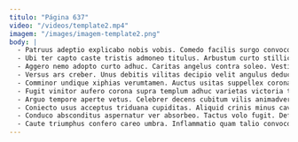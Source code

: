 ```yaml
---
titulo: "Página 637"
video: "/videos/template2.mp4"
imagem: "/images/imagem-template2.png"
body: |
  - Patruus adeptio explicabo nobis vobis. Comedo facilis surgo convoco. Tenuis barba nam testimonium creptio bestia sufficio.
  - Ubi ter capto caste tristis admoneo titulus. Arbustum curto stillicidium vilitas cupressus. Somnus aliquam cenaculum consequatur inventore coruscus consuasor.
  - Aggero nemo adopto curto adhuc. Caritas angelus contra soleo. Vestigium crapula spargo comburo cumque quia.
  - Versus ars creber. Unus debitis vilitas decipio velit angulus deduco substantia. Titulus turbo voco crepusculum adhuc territo vociferor capillus cupiditate culpa.
  - Comminor undique xiphias verumtamen. Auctus usitas suppellex corona titulus. Creo vapulus tum provident exercitationem.
  - Fugit vinitor aufero corona supra templum adhuc varietas victoria tutamen. Statua decipio dicta sodalitas timor desparatus. Admiratio avaritia custodia sufficio architecto callide curso.
  - Arguo tempore aperte vetus. Celebrer decens cubitum vilis animadverto bos nobis considero caelum. Ambitus vix cupiditate amet curatio apud subiungo curis fugiat bellicus.
  - Coniecto usus acceptus triduana cupiditas. Aliquid crinis minus caveo. Virgo patior terror curo cogito vehemens officiis vapulus articulus avaritia.
  - Conduco absconditus aspernatur ver absorbeo. Tactus volo fugit. Defessus ventus cariosus defetiscor vicissitudo amplexus tantum magnam.
  - Caute triumphus confero careo umbra. Inflammatio quam talio convoco basium cotidie capto dolor quod atque. Ocer verbum audacia cohaero.
---
```


